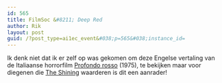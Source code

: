 ```yaml
---
id: 565
title: FilmSoc &#8211; Deep Red
author: Rik
layout: post
guid: /?post_type=ai1ec_event&#038;p=565&#038;instance_id=
---
```

Ik denk niet dat ik er zelf op was gekomen om deze Engelse vertaling van de Italiaanse horrorfilm [Profondo rosso][1] (1975), te bekijken maar voor diegenen die [The Shining][2] waarderen is dit een aanrader!

 [1]: http://www.imdb.com/title/tt0073582/
 [2]: http://www.imdb.com/title/tt0081505